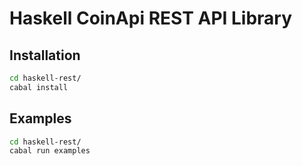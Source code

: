 # Haskell CoinApi REST API Library

## Installation

```bash
cd haskell-rest/
cabal install
```

## Examples

```bash
cd haskell-rest/
cabal run examples
```
